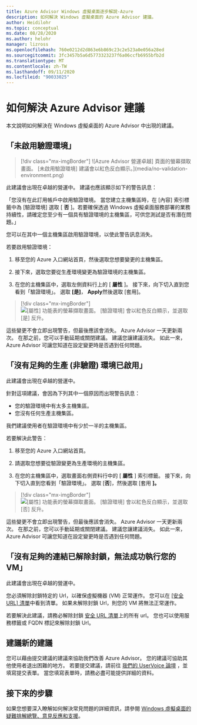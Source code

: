 ```yaml
---
title: Azure Advisor Windows 虛擬桌面逐步解說-Azure
description: 如何解決 Windows 虛擬桌面的 Azure Advisor 建議。
author: Heidilohr
ms.topic: conceptual
ms.date: 08/28/2020
ms.author: helohr
manager: lizross
ms.openlocfilehash: 760e0212d2d863e6b869c23c2e523a0e056a28ed
ms.sourcegitcommit: 3fc3457b5a6d5773323237f6a06ccfb6955bfb2d
ms.translationtype: MT
ms.contentlocale: zh-TW
ms.lasthandoff: 09/11/2020
ms.locfileid: "90033025"
---
```

# <a name="how-to-resolve-azure-advisor-recommendations"></a>如何解決 Azure Advisor 建議

本文說明如何解決在 Windows 虛擬桌面的 Azure Advisor 中出現的建議。

## <a name="no-validation-environment-enabled"></a>「未啟用驗證環境」

>[!div class="mx-imgBorder"]
>![Azure Advisor 營運卓越] 頁面的螢幕擷取畫面。 [未啟用驗證環境] 建議會以紅色反白顯示。](media/no-validation-environment.png)

此建議會出現在卓越的營運中。 建議也應該顯示如下的警告訊息：

「您沒有在此訂用帳戶中啟用驗證環境。 當您建立主機集區時，在 [內容] 索引標籤中為 [驗證環境] 選取 [ **否** ]。若要確保透過 Windows 虛擬桌面服務部署的業務持續性，請確定您至少有一個具有驗證環境的主機集區，可供您測試是否有潛在問題。」

您可以在其中一個主機集區啟用驗證環境，以使此警告訊息消失。

若要啟用驗證環境：

1. 移至您的 Azure 入口網站首頁，然後選取您想要變更的主機集區。

2. 接下來，選取您要從生產環境變更為驗證環境的主機集區。

3. 在您的主機集區中，選取左側資料行上的 [ **屬性** ]。 接下來，向下切入直到您看到「驗證環境」。 選取 **[是]**， **Apply**然後選取 [套用]。

>[!div class="mx-imgBorder"]
>![[屬性] 功能表的螢幕擷取畫面。 [驗證環境] 會以紅色反白顯示，並選取 [是] 反升。](media/validation-yes.png)

這些變更不會立即出現警告，但最後應該會消失。 Azure Advisor 一天更新兩次。 在那之前，您可以手動延期或關閉建議。 建議您讓建議消失。 如此一來，Azure Advisor 可讓您知道在設定變更時是否遇到任何問題。

## <a name="not-enough-production-non-validation-environments-enabled"></a>「沒有足夠的生產 (非驗證) 環境已啟用」

此建議會出現在卓越的營運中。

針對這項建議，會因為下列其中一個原因而出現警告訊息：

- 您的驗證環境中有太多主機集區。
- 您沒有任何生產主機集區。

我們建議使用者在驗證環境中有少於一半的主機集區。

若要解決此警告：

1. 移至您的 Azure 入口網站首頁。

2. 請選取您想要從驗證變更為生產環境的主機集區。

3. 在您的主機集區中，選取畫面右側資料行中的 [ **屬性** ] 索引標籤。 接下來，向下切入直到您看到「驗證環境」。 選取 [**否**]，然後選取 [套用 **]。**

>[!div class="mx-imgBorder"]
>![[屬性] 功能表的螢幕擷取畫面。 [驗證環境] 會以紅色反白顯示，並選取 [否] 反升。](media/validation-no.png)

這些變更不會立即出現警告，但最後應該會消失。 Azure Advisor 一天更新兩次。 在那之前，您可以手動延期或關閉建議。 建議您讓建議消失。 如此一來，Azure Advisor 可讓您知道在設定變更時是否遇到任何問題。

## <a name="not-enough-links-are-unblocked-to-successfully-implement-your-vm"></a>「沒有足夠的連結已解除封鎖，無法成功執行您的 VM」

此建議會出現在卓越的營運中。

您必須解除封鎖特定的 Url，以確保虛擬機器 (VM) 正常運作。 您可以在 [ [安全 URL] 清單](safe-url-list.md)中看到清單。 如果未解除封鎖 Url，則您的 VM 將無法正常運作。

若要解決此建議，請務必解除封鎖 [安全 URL 清單](safe-url-list.md)上的所有 url。 您也可以使用服務標籤或 FQDN 標記來解除封鎖 Url。

## <a name="propose-new-recommendations"></a>建議新的建議

您可以藉由提交建議的建議來協助我們改善 Azure Advisor。 您的建議可協助其他使用者退出困難的地方。 若要提交建議，請前往 [我們的 UserVoice 論壇](https://windowsvirtualdesktop.uservoice.com/forums/930847-azure-advisor-recommendations) ，並填寫提交表單。 當您填寫表單時，請務必盡可能提供詳細的資料。

## <a name="next-steps"></a>接下來的步驟

如果您想要深入瞭解如何解決常見問題的詳細資訊，請參閱 [Windows 虛擬桌面的疑難排解總覽、意見反應和支援](troubleshoot-set-up-overview.md)。
